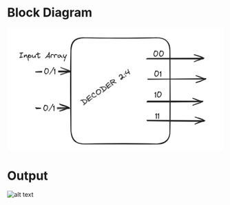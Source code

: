 # Block Diagram
<img src="Decoder2_8.png" alt="alt text" title="image Title" />

# Output
<img src="2to4_decoder.png" alt="alt text" title="image Title" />
